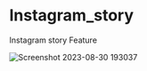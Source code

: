 # Instagram_story
Instagram story Feature

![Screenshot 2023-08-30 193037](https://github.com/Ripon-Mardy/Instagram_story/assets/102289887/fa30d19e-1ed0-4535-aaea-d449138da4a4)
